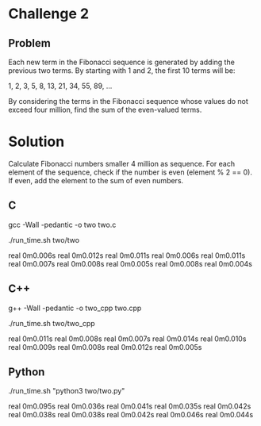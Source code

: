# Challenge 2

## Problem

Each new term in the Fibonacci sequence is generated by adding the previous two terms. By starting with 1 and 2, the first 10 terms will be:

1, 2, 3, 5, 8, 13, 21, 34, 55, 89, ...

By considering the terms in the Fibonacci sequence whose values do not exceed four million, find the sum of the even-valued terms.

# Solution 

Calculate Fibonacci numbers smaller 4 million as sequence.
For each element of the sequence, check if the number is even (element % 2 == 0).
If even, add the element to the sum of even numbers.

## C

gcc -Wall -pedantic -o two two.c

./run_time.sh two/two

real    0m0.006s
real    0m0.012s
real    0m0.011s
real    0m0.006s
real    0m0.011s
real    0m0.007s
real    0m0.008s
real    0m0.005s
real    0m0.008s
real    0m0.004s

## C++

g++ -Wall -pedantic -o two_cpp two.cpp

./run_time.sh two/two_cpp 

real    0m0.011s
real    0m0.008s
real    0m0.007s
real    0m0.014s
real    0m0.010s
real    0m0.009s
real    0m0.008s
real    0m0.012s
real    0m0.005s

## Python

./run_time.sh "python3 two/two.py"

real    0m0.095s
real    0m0.036s
real    0m0.041s
real    0m0.035s
real    0m0.042s
real    0m0.038s
real    0m0.038s
real    0m0.042s
real    0m0.046s
real    0m0.044s
